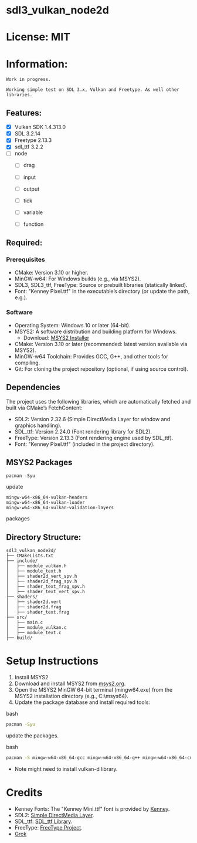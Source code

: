 # sdl3_vulkan_node2d

# License: MIT

# Information:

    Work in progress.

    Working simple test on SDL 3.x, Vulkan and Freetype. As well other libraries.

## Features:
- [x] Vulkan SDK 1.4.313.0
- [x] SDL 3.2.14
- [x] Freetype 2.13.3
- [x] sdl_ttf 3.2.2
- [ ] node
    - [ ] drag
    - [ ] input
    - [ ] output
    - [ ] tick
    - [ ] variable
    - [ ] function


## Required:

### Prerequisites
- CMake: Version 3.10 or higher.
- MinGW-w64: For Windows builds (e.g., via MSYS2).
- SDL3, SDL3_ttf, FreeType: Source or prebuilt libraries (statically linked).
- Font: "Kenney Pixel.ttf" in the executable’s directory (or update the path, e.g.).

### Software
- Operating System: Windows 10 or later (64-bit).
- MSYS2: A software distribution and building platform for Windows.
    - Download: [MSYS2 Installer](https://www.msys2.org/)
- CMake: Version 3.10 or later (recommended: latest version available via MSYS2).
- MinGW-w64 Toolchain: Provides GCC, G++, and other tools for compiling.
- Git: For cloning the project repository (optional, if using source control).

## Dependencies

The project uses the following libraries, which are automatically fetched and built via CMake’s FetchContent:

- SDL2: Version 2.32.6 (Simple DirectMedia Layer for window and graphics handling).
- SDL_ttf: Version 2.24.0 (Font rendering library for SDL2).
- FreeType: Version 2.13.3 (Font rendering engine used by SDL_ttf).
- Font: "Kenney Pixel.ttf" (included in the project directory).

## MSYS2 Packages


```
pacman -Syu
```
update

```
mingw-w64-x86_64-vulkan-headers
mingw-w64-x86_64-vulkan-loader 
mingw-w64-x86_64-vulkan-validation-layers
```
packages

## Directory Structure:

```
sdl3_vulkan_node2d/
├── CMakeLists.txt
├── include/
│   ├── module_vulkan.h
│   ├── module_text.h
│   ├── shader2d_vert_spv.h
│   ├── shader2d_frag_spv.h
│   ├── shader_text_frag_spv.h
│   ├── shader_text_vert_spv.h
├── shaders/
│   ├── shader2d.vert
│   ├── shader2d.frag
│   ├── shader_text.frag
├── src/
│   ├── main.c
│   ├── module_vulkan.c
│   ├── module_text.c
├── build/
```

# Setup Instructions

1. Install MSYS2
2. Download and install MSYS2 from [msys2.org](https://www.msys2.org/).
3. Open the MSYS2 MinGW 64-bit terminal (mingw64.exe) from the MSYS2 installation directory (e.g., C:\msys64).
4. Update the package database and install required tools:

bash
```bash
pacman -Syu
```
update the packages.

bash
```bash
pacman -S mingw-w64-x86_64-gcc mingw-w64-x86_64-g++ mingw-w64-x86_64-cmake mingw-w64-x86_64-make mingw-w64-x86_64-pkgconf
```
- Note might need to install vulkan-d library.


# Credits

- Kenney Fonts: The "Kenney Mini.ttf" font is provided by [Kenney](https://kenney.nl/assets/kenney-fonts).
- SDL2: [Simple DirectMedia Layer](https://www.libsdl.org/).
- SDL_ttf: [SDL_ttf Library](https://github.com/libsdl-org/SDL_ttf).
- FreeType: [FreeType Project](https://www.freetype.org/).
- [Grok](https://x.com/i/grok)
